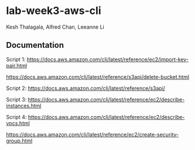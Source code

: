 # lab-week3-aws-cli
Kesh Thalagala,
Alfred Chan,
Leeanne Li

## Documentation

Script 1:
https://docs.aws.amazon.com/cli/latest/reference/ec2/import-key-pair.html

https://docs.aws.amazon.com/cli/latest/reference/s3api/delete-bucket.html

Script 2:
https://docs.aws.amazon.com/cli/latest/reference/s3api/

Script 3:
https://docs.aws.amazon.com/cli/latest/reference/ec2/describe-instances.html

Script 4:
https://docs.aws.amazon.com/cli/latest/reference/ec2/describe-vpcs.html

https://docs.aws.amazon.com/cli/latest/reference/ec2/create-security-group.html

